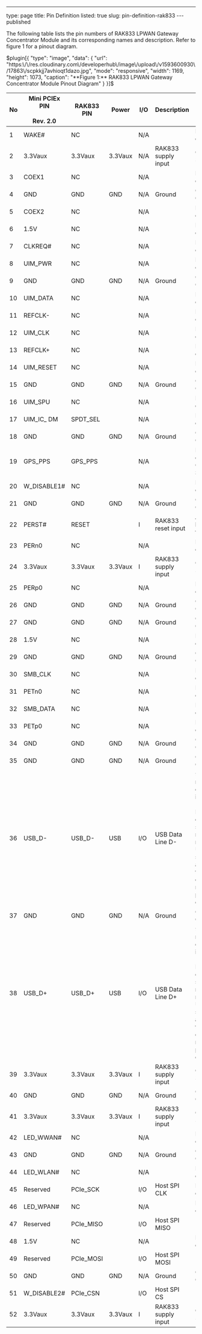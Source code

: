 ---
type: page
title: Pin Definition
listed: true
slug: pin-definition-rak833
---published

The following table lists the pin numbers of RAK833 LPWAN Gateway Concentrator Module and its corresponding names and description. Refer to figure 1 for a pinout diagram.

$plugin[{
    "type": "image",
    "data": {
        "url": "https:\/\/res.cloudinary.com\/developerhub\/image\/upload\/v1593600930\/17863\/scpkkjj7avhioqt1dazo.jpg",
        "mode": "responsive",
        "width": 1169,
        "height": 1073,
        "caption": "**Figure 1:** RAK833 LPWAN Gateway Concentrator Module Pinout Diagram"
    }
}]$

| **No** | **Mini PCIEx PIN**<br><br>**Rev. 2.0** | **RAK833 PIN** | **Power** | **I/O** | **Description** | **Remarks** | 
| ---- | ---- | ---- | ---- | ---- | ---- | ---- | 
| 1 | WAKE# | NC |  | N/A |  | Internally not connected | 
| 2 | 3.3Vaux | 3.3Vaux | 3.3Vaux | N/A | RAK833 supply input | Connect to 3.3 V | 
| 3 | COEX1 | NC |  | N/A |  | Internally not connected | 
| 4 | GND | GND | GND | N/A | Ground | Connect to Ground | 
| 5 | COEX2 | NC |  | N/A |  | Internally not connected | 
| 6 | 1.5V | NC |  | N/A |  | Internally not connected | 
| 7 | CLKREQ# | NC |  | N/A |  | Internally not connected | 
| 8 | UIM_PWR | NC |  | N/A |  | Internally not connected | 
| 9 | GND | GND | GND | N/A | Ground | Connect to Ground | 
| 10 | UIM_DATA | NC |  | N/A |  | Internally not connected | 
| 11 | REFCLK- | NC |  | N/A |  | Internally not connected | 
| 12 | UIM_CLK | NC |  | N/A |  | Internally not connected | 
| 13 | REFCLK+ | NC |  | N/A |  | Internally not connected | 
| 14 | UIM_RESET | NC |  | N/A |  | Internally not connected | 
| 15 | GND | GND | GND | N/A | Ground | Connect to Ground | 
| 16 | UIM_SPU | NC |  | N/A |  | Internally not connected | 
| 17 | UIM_IC_ DM | SPDT_SEL |  | N/A |  | Internal 10K ohm pull-up | 
| 18 | GND | GND | GND | N/A | Ground | Connect to Ground | 
| 19 | GPS_PPS | GPS_PPS |  | N/A |  | Internal connection GPS_PPS for SX1301 | 
| 20 | W_DISABLE1# | NC |  | N/A |  | Internally not connected | 
| 21 | GND | GND | GND | N/A | Ground | Connect to Ground | 
| 22 | PERST# | RESET |  | I | RAK833 reset input | Active high(≥100ns) for SX1301 | 
| 23 | PERn0 | NC |  | N/A |  | Internally not connected | 
| 24 | 3.3Vaux | 3.3Vaux | 3.3Vaux | I | RAK833 supply input | Connect to 3.3 V | 
| 25 | PERp0 | NC |  | N/A |  | Internally not connected | 
| 26 | GND | GND | GND | N/A | Ground | Connect to Ground | 
| 27 | GND | GND | GND | N/A | Ground | Connect to Ground | 
| 28 | 1.5V | NC |  | N/A |  | Internally not connected | 
| 29 | GND | GND | GND | N/A | Ground | Connect to Ground | 
| 30 | SMB_CLK | NC |  | N/A |  | Internally not connected | 
| 31 | PETn0 | NC |  | N/A |  | Internally not connected | 
| 32 | SMB_DATA | NC |  | N/A |  | Internally not connected | 
| 33 | PETp0 | NC |  | N/A |  | Internally not connected | 
| 34 | GND | GND | GND | N/A | Ground | Connect to Ground | 
| 35 | GND | GND | GND | N/A | Ground | Connect to Ground | 
| 36 | USB_D- | USB_D- | USB | I/O | USB Data Line D- | 90-ohm nominal differential impedance.<br><br>Pull-up, pull-down and series resistors as required by USB 2.0 specifications are part of the USB pin driver and need not be provided externally. | 
| 37 | GND | GND | GND | N/A | Ground | Connect to Ground | 
| 38 | USB_D+ | USB_D+ | USB | I/O | USB Data Line D+ | 90-ohm nominal differential impedance.<br><br>Pull-up, pull-down and series resistors as required by USB 2.0 specifications are part of the USB pin driver and need not be provided externally. | 
| 39 | 3.3Vaux | 3.3Vaux | 3.3Vaux | I | RAK833 supply input | Connect to 3.3 V | 
| 40 | GND | GND | GND | N/A | Ground | Connect to Ground | 
| 41 | 3.3Vaux | 3.3Vaux | 3.3Vaux | I | RAK833 supply input | Connect to 3.3 V | 
| 42 | LED_WWAN# | NC |  | N/A |  | Internally not connected | 
| 43 | GND | GND | GND | N/A | Ground | Connect to Ground | 
| 44 | LED_WLAN# | NC |  | N/A |  | Internally not connected | 
| 45 | Reserved | PCIe_SCK |  | I/O | Host SPI CLK | Max 10 MHz clock | 
| 46 | LED_WPAN# | NC |  | N/A |  | Internally not connected | 
| 47 | Reserved | PCIe_MISO |  | I/O | Host SPI MISO |  | 
| 48 | 1.5V | NC |  | N/A |  | Internally not connected | 
| 49 | Reserved | PCIe_MOSI |  | I/O | Host SPI MOSI |  | 
| 50 | GND | GND | GND | N/A | Ground | Connect to Ground | 
| 51 | W_DISABLE2# | PCIe_CSN |  | I/O | Host SPI CS |  | 
| 52 | 3.3Vaux | 3.3Vaux | 3.3Vaux | I | RAK833 supply input | Connect to 3.3 V | 


